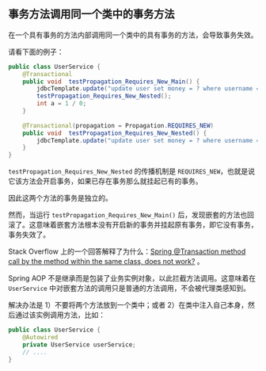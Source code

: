 ## 事务方法调用同一个类中的事务方法
在一个具有事务的方法内部调用同一个类中的具有事务的方法，会导致事务失效。

请看下面的例子：

```java
public class UserService {
	@Transactional
	public void  testPropagation_Requires_New_Main() {
		jdbcTemplate.update("update user set money = ? where username = ?", 800, "张三");
		testPropagation_Requires_New_Nested();
		int a = 1 / 0;
	}
			
	@Transactional(propagation = Propagation.REQUIRES_NEW)
	public void  testPropagation_Requires_New_Nested() {
		jdbcTemplate.update("update user set money = ? where username = ?", 1200, "李四");
	}
}
```

`testPropagation_Requires_New_Nested` 的传播机制是 `REQUIRES_NEW`，也就是说它该方法会开启事务，如果已存在事务那么就挂起已有的事务。

因此这两个方法的事务是独立的。

然而，当运行 `testPropagation_Requires_New_Main()` 后，发现嵌套的方法也回滚了。这意味着嵌套方法根本没有开启新的事务并挂起原有事务，即它没有事务，事务失效了。

Stack Overflow 上的一个回答解释了为什么：[Spring @Transaction method call by the method within the same class, does not work?](https://stackoverflow.com/questions/3423972/spring-transaction-method-call-by-the-method-within-the-same-class-does-not-wo#answer-3867556) 。

Spring AOP 不是继承而是包装了业务实例对象，以此拦截方法调用。这意味着在 `UserService` 中对嵌套方法的调用只是普通的方法调用，不会被代理类感知到。

解决办法是 1）不要将两个方法放到一个类中；或者 2）在类中注入自己本身，然后通过该实例调用方法，比如：

```java
public class UserService {
	@Autowired
	private UserService userService;
	// ....
}
```




